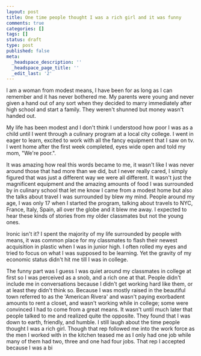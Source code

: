 ```yaml
---
layout: post
title: One time people thought I was a rich girl and it was funny
comments: true
categories: []
tags: []
status: draft
type: post
published: false
meta:
  _headspace_description: ''
  _headspace_page_title: ''
  _edit_last: '2'
---
```

I am a woman from modest means, I have been for as long as I can remember and it has never bothered me.  My parents were young and never given a hand out of any sort when they decided to marry immediately after high school and start a family.  They weren't shunned but money wasn't handed out.  

My life has been modest and I don't think I understood how poor I was as a child until I went through a culinary program at a local city college.  I went in eager to learn, excited to work with all the fancy equipment that I saw on tv.  I went home after the first week completed, eyes wide open and told my mom, "We're poor.". 

It was amazing how real this words became to me, it wasn't like I was never around those that had more than we did, but I never really cared, I simply figured that was just a different way we were all different.  It wasn't just the magnificent equipment and the amazing amounts of food I was surrounded by in culinary school that let me know I came from a modest home but also the talks about travel I was surrounded by blew my mind.  People around my age, I was only 17 when I started the program, talking about travels to NYC, France, Italy, Spain, all over the globe and it blew me away.  I expected to hear these kinds of stories from my older classmates but not the young ones.

Ironic isn't it?  I spent the majority of my life surrounded by people with means, it was common place for my classmates to flash their newest acquisition in plastic when I was in junior high.  I often rolled my eyes and tried to focus on what I was supposed to be learning.  Yet the gravity of my economic status didn't hit me till I was in college.

The funny part was I guess I was quiet around my classmates in college at first so I was perceived as a snob, and a rich one at that.  People didn't include me in conversations because I didn't get working hard like them, or at least they didn't think so.  Because I was mostly raised in the beautiful town referred to as the 'American Rivera' and wasn't paying exorbadent amounts to rent a closet, and wasn't working while in college; some were convinced I had to come from a great means.  It wasn't until much later that people talked to me and realized quite the opposite.  They found that I was down to earth, friendly, and humble.  I still laugh about the time people thought I was a rich girl.  Though that rep followed me into the work force as the men I worked with in the kitchen teased me as I only had one job while many of them had two, three and one had four jobs.  That rep I accepted because I was a bi
